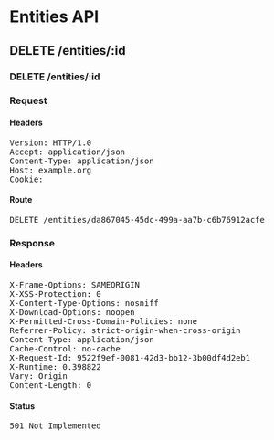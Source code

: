 # Entities API



## DELETE /entities/:id

### DELETE /entities/:id
### Request

#### Headers

<pre>Version: HTTP/1.0
Accept: application/json
Content-Type: application/json
Host: example.org
Cookie: </pre>

#### Route

<pre>DELETE /entities/da867045-45dc-499a-aa7b-c6b76912acfe</pre>

### Response

#### Headers

<pre>X-Frame-Options: SAMEORIGIN
X-XSS-Protection: 0
X-Content-Type-Options: nosniff
X-Download-Options: noopen
X-Permitted-Cross-Domain-Policies: none
Referrer-Policy: strict-origin-when-cross-origin
Content-Type: application/json
Cache-Control: no-cache
X-Request-Id: 9522f9ef-0081-42d3-bb12-3b00df4d2eb1
X-Runtime: 0.398822
Vary: Origin
Content-Length: 0</pre>

#### Status

<pre>501 Not Implemented</pre>

